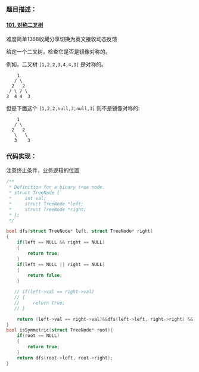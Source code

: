 ### 题目描述：

#### [101. 对称二叉树](https://leetcode-cn.com/problems/symmetric-tree/)

难度简单1368收藏分享切换为英文接收动态反馈

给定一个二叉树，检查它是否是镜像对称的。

 

例如，二叉树 `[1,2,2,3,4,4,3]` 是对称的。

```
    1
   / \
  2   2
 / \ / \
3  4 4  3
```

 

但是下面这个 `[1,2,2,null,3,null,3]` 则不是镜像对称的:

```
    1
   / \
  2   2
   \   \
   3    3
```

### 代码实现：

注意终止条件，业务逻辑的位置

```c
/**
 * Definition for a binary tree node.
 * struct TreeNode {
 *     int val;
 *     struct TreeNode *left;
 *     struct TreeNode *right;
 * };
 */

bool dfs(struct TreeNode* left, struct TreeNode* right)
{
    if(left == NULL && right == NULL)
    {
        return true;
    }
    if(left == NULL || right == NULL)
    {
        return false;
    }

   // if(left->val == right->val)
   // {
   //     return true;
   // }

    return (left->val == right->val)&&dfs(left->left, right->right) && dfs(left->right, right->left);
}
bool isSymmetric(struct TreeNode* root){
    if(root == NULL)
    {
        return true;
    }
    return dfs(root->left, root->right);
}

```

